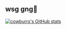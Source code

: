 ## wsg gng👋
[![cowburrs's GitHub stats](https://github-readme-stats.vercel.app/api?username=cowburrs)](https://github.com/anuraghazra/github-readme-stats)
<!--
**cowburrs/cowburrs** is a ✨ _special_ ✨ repository because its `README.md` (this file) appears on your GitHub profile.

Here are some ideas to get you started:

- 🔭 I’m currently working on ...
- 🌱 I’m currently learning ...
- 👯 I’m looking to collaborate on ...
- 🤔 I’m looking for help with ...
- 💬 Ask me about ...
- 📫 How to reach me: ...
- 😄 Pronouns: ...
- ⚡ Fun fact: ...
-->
